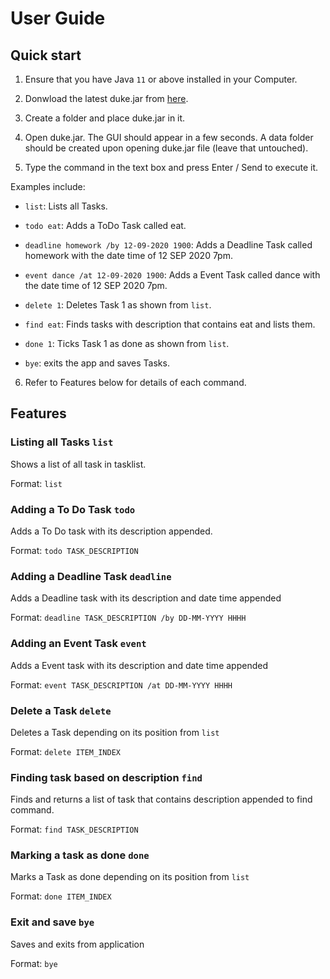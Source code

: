 # User Guide

## Quick start
1. Ensure that you have Java `11` or above installed in your Computer.

2. Donwload the latest duke.jar from [here](https://github.com/xnoobftw/ip/releases/tag/v0.2).

3. Create a folder and place duke.jar in it.

4. Open duke.jar. The GUI should appear in a few seconds. A data folder should be created upon 
opening duke.jar file (leave that untouched).

5. Type the command in the text box and press Enter / Send to execute it.

Examples include:

* `list`: Lists all Tasks.

* `todo eat`: Adds a ToDo Task called eat.

* `deadline homework /by 12-09-2020 1900`: Adds a Deadline Task called homework with the date time of 12 SEP 2020 7pm.

* `event dance /at 12-09-2020 1900`: Adds a Event Task called dance with the date time of 12 SEP 2020 7pm.

* `delete 1`: Deletes Task 1 as shown from `list`.

* `find eat`: Finds tasks with description that contains eat and lists them.

* `done 1`: Ticks Task 1 as done as shown from `list`.

* `bye`: exits the app and saves Tasks.

6. Refer to Features below for details of each command.

## Features 

### Listing all Tasks `list`
Shows a list of all task in tasklist.

Format: `list`

### Adding a To Do Task `todo`
Adds a To Do task with its description appended.

Format: `todo TASK_DESCRIPTION`

### Adding a Deadline Task `deadline`
Adds a Deadline task with its description and date time appended

Format: `deadline TASK_DESCRIPTION /by DD-MM-YYYY HHHH`

### Adding an Event Task `event`
Adds a Event task with its description and date time appended

Format: `event TASK_DESCRIPTION /at DD-MM-YYYY HHHH`

### Delete a Task `delete`
Deletes a Task depending on its position from `list`

Format: `delete ITEM_INDEX`

### Finding task based on description `find`
Finds and returns a list of task that contains description appended to find command.

Format: `find TASK_DESCRIPTION`

### Marking a task as done `done`
Marks a Task as done depending on its position from `list`

Format: `done ITEM_INDEX`

### Exit and save `bye`
Saves and exits from application

Format: `bye`

